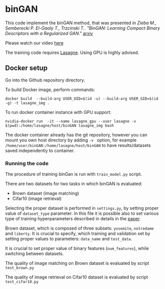 # binGAN

This code implement the binGAN method, that was presented in 
*Zieba M., Semberecki P. El-Gaaly T., Trzcinski T.. "BinGAN: Learning Compact Binary Descriptors with a Regularized GAN."* [arxiv](https://arxiv.org/pdf/1806.06778.pdf) 

Please watch our video [here](https://youtu.be/DpYdhhQF0f8)

The training code requires [Lasagne](http://lasagne.readthedocs.io/en/latest/). Using GPU is highly advised.


## Docker setup


Go into the Github repository directory.

To build Docker image, perform commands:

`docker build  --build-arg USER_UID=$(id -u) --build-arg USER_GID=$(id -g) -t lasagne_img .`

To run docker container instance with GPU support:

`nvidia-docker run  -it --name lasagne_gpu --user lasagne -v $(pwd):/home/lasagne/host/binGAN lasagne_img bash`

The docker container already has the git repository, however you can mount you own host directory by adding `-v ` option, 
for example `/home/user/binGAN:/home/lasagne/host/binGAN` to have results/datasets saved independently to container.

### Running the code

The procedure of training binGan is run with `train_model.py` script. 

There are two datasets for two tasks in which binGAN is evaluated:
- Brown dataset (image matching)
- Cifar10 (image retrieval)    

Selecting the proper dataset is performed in `settings.py`, by setting proper value of `dataset_type` parameter. In this file it is possible also to set various type of training hyperparameters described in details in the [paper](https://arxiv.org/pdf/1806.06778.pdf).

Brown dataset, which is composed of three subsets: `yosemite`, `notredame` and `liberty`. It is crucial to specify, which training and validation set by setting proper values to parameters: `data_name` and `test_data`. 

It is crucial to set proper value of binary features (`num_features`), while switching between datasets.

The quality of image matching on Brown dataset is evaluated by script `test_brown.py`

The quality of image retrieval on Cifar10 dataset is evaluated by script `test_cifar10.py` 




